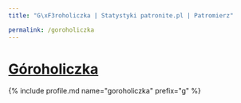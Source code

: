 ```yaml
---
title: "G\xF3roholiczka | Statystyki patronite.pl | Patromierz"

permalink: /goroholiczka
---
```


# [Góroholiczka](https://patronite.pl/goroholiczka)

{% include profile.md name="goroholiczka" prefix="g" %}
